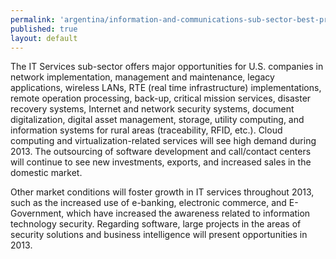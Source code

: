 ```yaml
--- 
permalink: 'argentina/information-and-communications-sub-sector-best-prospects.html' 
published: true 
layout: default
---
```

The IT Services sub-sector offers major opportunities for U.S. companies in network implementation, management and maintenance, legacy applications, wireless LANs, RTE (real time infrastructure) implementations, remote operation processing, back-up, critical mission services, disaster recovery systems, Internet and network security systems, document digitalization, digital asset management, storage, utility computing, and information systems for rural areas (traceability, RFID, etc.). Cloud computing and virtualization-related services will see high demand during 2013. The outsourcing of software development and call/contact centers will continue to see new investments, exports, and increased sales in the domestic market.

Other market conditions will foster growth in IT services throughout 2013, such as the increased use of e-banking, electronic commerce, and E-Government, which have increased the awareness related to information technology security. Regarding software, large projects in the areas of security solutions and business intelligence will present opportunities in 2013.
